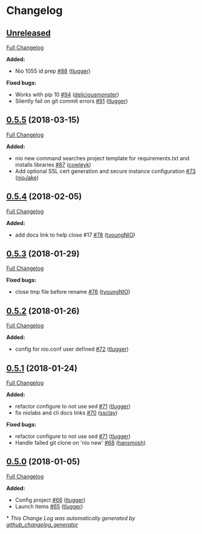# Changelog

## [Unreleased](https://github.com/niolabs/nio-cli/tree/HEAD)

[Full Changelog](https://github.com/niolabs/nio-cli/compare/0.5.5...HEAD)

**Added:**

- Nio 1055 id prep [\#88](https://github.com/niolabs/nio-cli/pull/88) ([tlugger](https://github.com/tlugger))

**Fixed bugs:**

- Works with pip 10 [\#94](https://github.com/niolabs/nio-cli/pull/94) ([deliciousmonster](https://github.com/deliciousmonster))
- Silently fail on git commit errors [\#91](https://github.com/niolabs/nio-cli/pull/91) ([tlugger](https://github.com/tlugger))

## [0.5.5](https://github.com/niolabs/nio-cli/tree/0.5.5) (2018-03-15)
[Full Changelog](https://github.com/niolabs/nio-cli/compare/0.5.4...0.5.5)

**Added:**

- nio new command searches project template for requirements.txt and installs libraries [\#87](https://github.com/niolabs/nio-cli/pull/87) ([cowleyk](https://github.com/cowleyk))
- Add optional SSL cert generation and secure instance configuration [\#73](https://github.com/niolabs/nio-cli/pull/73) ([nioJake](https://github.com/nioJake))

## [0.5.4](https://github.com/niolabs/nio-cli/tree/0.5.4) (2018-02-05)
[Full Changelog](https://github.com/niolabs/nio-cli/compare/0.5.3...0.5.4)

**Added:**

- add docs link to help close \#17 [\#78](https://github.com/niolabs/nio-cli/pull/78) ([tyoungNIO](https://github.com/tyoungNIO))

## [0.5.3](https://github.com/niolabs/nio-cli/tree/0.5.3) (2018-01-29)
[Full Changelog](https://github.com/niolabs/nio-cli/compare/0.5.2...0.5.3)

**Fixed bugs:**

- close tmp file before rename [\#76](https://github.com/niolabs/nio-cli/pull/76) ([tyoungNIO](https://github.com/tyoungNIO))

## [0.5.2](https://github.com/niolabs/nio-cli/tree/0.5.2) (2018-01-26)
[Full Changelog](https://github.com/niolabs/nio-cli/compare/0.5.1...0.5.2)

**Added:**

- config for nio.conf user defined [\#72](https://github.com/niolabs/nio-cli/pull/72) ([tlugger](https://github.com/tlugger))

## [0.5.1](https://github.com/niolabs/nio-cli/tree/0.5.1) (2018-01-24)
[Full Changelog](https://github.com/niolabs/nio-cli/compare/0.5.0...0.5.1)

**Added:**

- refactor configure to not use sed [\#71](https://github.com/niolabs/nio-cli/pull/71) ([tlugger](https://github.com/tlugger))
- fix niolabs and cli docs links [\#70](https://github.com/niolabs/nio-cli/pull/70) ([ssclay](https://github.com/ssclay))

**Fixed bugs:**

- refactor configure to not use sed [\#71](https://github.com/niolabs/nio-cli/pull/71) ([tlugger](https://github.com/tlugger))
- Handle failed git clone on 'nio new' [\#68](https://github.com/niolabs/nio-cli/pull/68) ([hansmosh](https://github.com/hansmosh))

## [0.5.0](https://github.com/niolabs/nio-cli/tree/0.5.0) (2018-01-05)
[Full Changelog](https://github.com/niolabs/nio-cli/compare/0.4.4...0.5.0)

**Added:**

- Config project [\#66](https://github.com/niolabs/nio-cli/pull/66) ([tlugger](https://github.com/tlugger))
- Launch items [\#65](https://github.com/niolabs/nio-cli/pull/65) ([tlugger](https://github.com/tlugger))



\* *This Change Log was automatically generated by [github_changelog_generator](https://github.com/skywinder/Github-Changelog-Generator)*